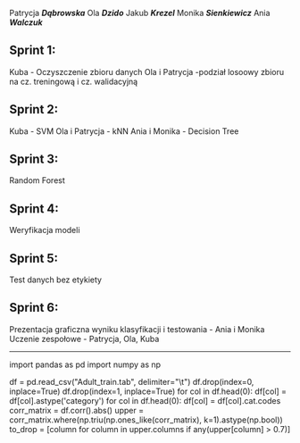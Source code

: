 Patrycja ***Dąbrowska***
Ola ***Dzido***
Jakub ***Krezel***
Monika ***Sienkiewicz***
Ania ***Walczuk***

## Sprint 1:
Kuba - Oczyszczenie zbioru danych
Ola i Patrycja -podział losoowy zbioru na cz. treningową i cz. walidacyjną
## Sprint 2:
Kuba - SVM
Ola i Patrycja - kNN
Ania i Monika - Decision Tree
## Sprint 3:
Random Forest

## Sprint 4:
Weryfikacja modeli

## Sprint 5:
Test danych bez etykiety

## Sprint 6:
Prezentacja graficzna wyniku klasyfikacji i testowania - Ania i Monika
Uczenie zespołowe - Patrycja, Ola, Kuba

----------------------------------------
import pandas as pd
import numpy as np

df = pd.read_csv("Adult_train.tab", delimiter="\t")
df.drop(index=0, inplace=True)
df.drop(index=1, inplace=True)
for col in df.head(0):
    df[col] = df[col].astype('category')
for col in df.head(0):
    df[col] = df[col].cat.codes
corr_matrix = df.corr().abs()
upper = corr_matrix.where(np.triu(np.ones_like(corr_matrix), k=1).astype(np.bool))
to_drop = [column for column in upper.columns if any(upper[column] > 0.7)]
